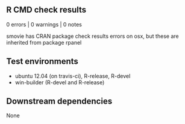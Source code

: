 ## R CMD check results

0 errors | 0 warnings | 0 notes

smovie has CRAN package check results errors on osx, but these are inherited from package rpanel 

## Test environments

- ubuntu 12.04 (on travis-ci), R-release, R-devel    
- win-builder (R-devel and R-release)

## Downstream dependencies

None
